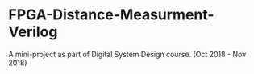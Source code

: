 # FPGA-Distance-Measurment-Verilog
A mini-project as part of Digital System Design course. (Oct 2018 - Nov 2018)
